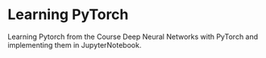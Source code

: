 # Learning PyTorch

Learning Pytorch from the Course Deep Neural Networks with PyTorch and implementing them in JupyterNotebook.
